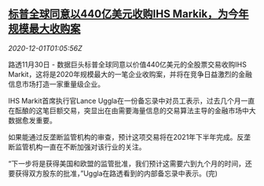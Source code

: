 <!--1606785802000-->
[标普全球同意以440亿美元收购IHS Markik，为今年规模最大收购案](https://cn.reuters.com/article/sp-ihs-m-a-1130-mon-idCNKBS28B3DQ)
------

<div><i>2020-12-01T01:05:56Z</i></div><p>路透11月30日 - 数据巨头标普全球同意以价值440亿美元的全股票交易收购IHS Markit，这将是2020年规模最大的一笔企业收购案，并将在竞争日益激烈的金融信息市场打造一家重量级企业。</p><p>IHS Markit首席执行官Lance Uggla在一份备忘录中对员工表示，过去几个月一直在酝酿的这笔巨额交易，突显出在由需要海量信息的交易算法主导的金融市场中大数据愈发重要。</p><p>如果能通过反垄断监管机构的审查，预计这项交易将在2021年下半年完成。反垄断监管机构一直在不断加强对该行业的关注。</p><p>“下一步将是获得美国和欧盟的监管批准，我们预计这需要六到九个月的时间，还要获得双方股东的批准，”Uggla在路透看到的内部备忘录中表示。(完)</p>
